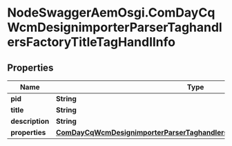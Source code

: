 # NodeSwaggerAemOsgi.ComDayCqWcmDesignimporterParserTaghandlersFactoryTitleTagHandlInfo

## Properties
Name | Type | Description | Notes
------------ | ------------- | ------------- | -------------
**pid** | **String** |  | [optional] 
**title** | **String** |  | [optional] 
**description** | **String** |  | [optional] 
**properties** | [**ComDayCqWcmDesignimporterParserTaghandlersFactoryTitleTagHandlProperties**](ComDayCqWcmDesignimporterParserTaghandlersFactoryTitleTagHandlProperties.md) |  | [optional] 



